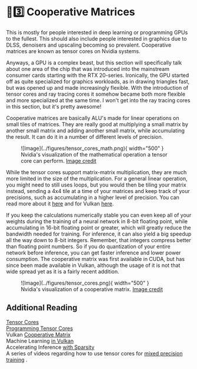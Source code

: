# 🧬3️⃣ Cooperative Matrices
This is mostly for people interested in deep learning or programming GPUs to the fullest. This should also include
people interested in graphics due to DLSS, denoisers and upscaling becoming so prevalent. Cooperative matrices are
known as tensor cores on Nvidia systems.

Anyways, a GPU is a complex beast, but this section will specifically talk about one area of the chip that was
introduced into the mainstream consumer cards starting with the RTX 20-series. Ironically, the GPU started off as
quite specialized for graphics workloads, as in drawing triangles fast, but was opened up and made increasingly
flexible. With the introduction of tensor cores and ray tracing cores it somehow became both more flexible and more
specialized at the same time. I won't get into the ray tracing cores in this section, but it's pretty awesome!

Cooperative matrices are basically ALU's made for linear operations on small tiles of matrices.
They are really good at multiplying a small matrix by another small matrix and adding another small matrix, while
accumulating the result. It can do it in a number of different levels of precision.

<figure markdown>
![Image](../figures/tensor_cores_math.png){ width="500" }
<figcaption>
Nvidia's visualization of the mathematical operation a tensor core can perform.
<a href="https://developer.nvidia.com/blog/programming-tensor-cores-cuda-9/">
Image credit </a>
</figcaption>
</figure>

While the tensor cores support matrix-matrix multiplication, they are much more limited in the size of the
multiplication. For a general linear operation, you might need to still uses loops, but you would then
be tiling your matrix instead, sending a 4x4 tile at a time of your matrices and keep track of your precisions,
such as accumulating in a higher level of precision. You can read more about it
[here](https://developer.nvidia.com/blog/programming-tensor-cores-cuda-9/) and for Vulkan
[here](https://developer.nvidia.com/blog/machine-learning-acceleration-vulkan-cooperative-matrices/).

If you keep the calculations numerically stable you can even keep all of your weights during the training of
a neural network in 8-bit floating point, while accumulating in 16-bit floating point or greater,
which will greatly reduce the bandwidth needed for training. For inference, it can also yield a big
speedup all the way down to 8-bit integers. Remember, that integers compress better than
floating point numbers. So if you do quantization of your entire network before inference, you can get faster
inference and lower power consumption. The cooperative matrix was first available in CUDA, but has since been made
available in Vulkan, although the usage of it is not that wide spread yet as it is a fairly recent addition.

<figure markdown>
![Image](../figures/tensor_cores.png){ width="500" }
<figcaption>
Nvidia's visualization of a cooperative matrix.
<a href="https://developer.nvidia.com/blog/programming-tensor-cores-cuda-9/">
Image credit </a>
</figcaption>
</figure>

## Additional Reading
[Tensor Cores](https://www.nvidia.com/en-us/data-center/tensor-cores/)  
[Programming Tensor Cores](https://developer.nvidia.com/blog/programming-tensor-cores-cuda-9/)  
Vulkan
[Cooperative Matrix](https://registry.khronos.org/vulkan/specs/1.3-extensions/man/html/VK_NV_cooperative_matrix.html)  
Machine Learning
[in Vulkan](https://developer.nvidia.com/blog/machine-learning-acceleration-vulkan-cooperative-matrices/)  
Accelerating Inference
[with Sparsity](https://developer.nvidia.com/blog/accelerating-inference-with-sparsity-using-ampere-and-tensorrt/)  
A series of videos regarding how to use tensor cores for [mixed precision training](https://developer.nvidia.com/blog/video-mixed-precision-techniques-tensor-cores-deep-learning/)
.

